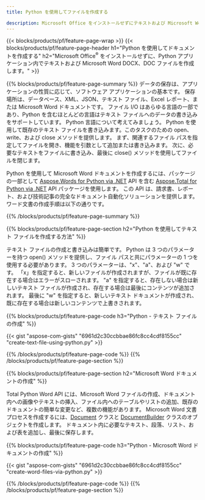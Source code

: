 ```yaml
---
title: Python を使用してファイルを作成する 

description: Microsoft Office をインストールせずにテキストおよび Microsoft Word ドキュメントを作成する 
---
```


{{< blocks/products/pf/feature-page-wrap >}}
{{< blocks/products/pf/feature-page-header h1="Python を使用してドキュメントを作成する" h2="Microsoft Office<sup>&reg;</sup> をインストールせずに、Python アプリケーション内でテキストおよび Microsoft Word DOCX、DOC ファイルを作成します。" >}}

{{% blocks/products/pf/feature-page-summary %}}
データの保存は、アプリケーションの性質に応じて、ソフトウェア アプリケーションの基本です。 保存場所は、データベース、XML、JSON、テキスト ファイル、Excel レポート、または Microsoft Word ドキュメントです。 ファイル I/O はあらゆる言語の一部であり、Python を含むほとんどの言語はテキスト ファイルへのデータの書き込みをサポートしています。 Python 言語について考えてみましょう。 Python を使用して既存のテキスト ファイルを書き込みます。このタスクのための open、write、および close メソッドを提供します。 まず、関連するファイル パスを指定してファイルを開き、機能を引数として追加または書き込みます。 次に、必要なテキストをファイルに書き込み、最後に close() メソッドを使用してファイルを閉じます。 

Python を使用して Microsoft Word ドキュメントを作成するには、パッケージの一部として [Aspose.Words for Python via .NET](https://products.aspose.com/words/python-net/) API を含む [Aspose.Total for Python via .NET](https://products.aspose.com/total/python-net/) API パッケージを使用します。 この API は、請求書、レポート、および技術記事の完全なドキュメント自動化ソリューションを提供します。 ワード文書の作成手順は以下の通りです。

{{% /blocks/products/pf/feature-page-summary  %}}

{{% blocks/products/pf/feature-page-section  h2="Python を使用してテキスト ファイルを作成する方法" %}}

テキスト ファイルの作成と書き込みは簡単です。 Python は 3 つのパラメーターを持つ open() メソッドを提供し、ファイル パスと共にパラメーターの 1 つを使用する必要があります。 3 つのパラメーターは、"x"、"a"、および "w" です。 「x」を指定すると、新しいファイルが作成されますが、ファイルが既に存在する場合はエラーがスローされます。 "a" を指定すると、存在しない場合は新しいテキスト ファイルが作成され、存在する場合は最後にコンテンツが追加されます。 最後に "w" を指定すると、新しいテキスト ドキュメントが作成され、既に存在する場合は新しいコンテンツで上書きされます。

{{% blocks/products/pf/feature-page-code h3="Python - テキスト ファイルの作成" %}}

{{< gist "aspose-com-gists" "6961d2c30ccbbae86fc8cc4cdf8155cc" "create-text-file-using-python.py" >}}

{{% /blocks/products/pf/feature-page-code  %}}
{{% /blocks/products/pf/feature-page-section %}}

{{% blocks/products/pf/feature-page-section  h2="Microsoft Word ドキュメントの作成" %}}

Total Python Word API には、Microsoft Word ファイルの作成、ドキュメント内への画像やテキストの挿入、ファイル内へのテーブルやリストの追加、既存のドキュメントの簡単な変更など、複数の機能があります。 Microsoft Word 文書プロセスを作成するには、[Document](https://reference.aspose.com/words/python-net/aspose.words/document/) クラスと [DocumentBuilder](https://reference.aspose.com/words/python-net/aspose.words/documentbuilder/) クラスのオブジェクトを作成します。 ドキュメント内に必要なテキスト、段落、リスト、および表を追加し、最後に保存します。

{{% blocks/products/pf/feature-page-code h3="Python - Microsoft Word ドキュメントの作成" %}}

{{< gist "aspose-com-gists" "6961d2c30ccbbae86fc8cc4cdf8155cc" "create-word-files-via-python.py" >}}

{{% /blocks/products/pf/feature-page-code  %}}
{{% /blocks/products/pf/feature-page-section %}}